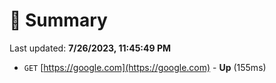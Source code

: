 # 📖 Summary
Last updated: **7/26/2023, 11:45:49 PM**

- `GET` [https://google.com](https://google.com) - **Up** (155ms)
